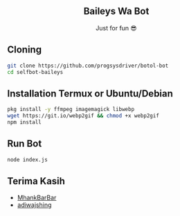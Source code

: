 <h2 align="center">Baileys Wa Bot</h2>
<p align="center">Just for fun 😎</p>

## Cloning
```sh
git clone https://github.com/progsysdriver/botol-bot
cd selfbot-baileys
```

## Installation Termux or Ubuntu/Debian

```sh
pkg install -y ffmpeg imagemagick libwebp
wget https://git.io/webp2gif && chmod +x webp2gif
npm install
```

## Run Bot
```sh
node index.js
```

## Terima Kasih
- [MhankBarBar](https://github.com/github.com/MhankBarBar)
- [adiwajshing](https://github.com/adiwajshing)
